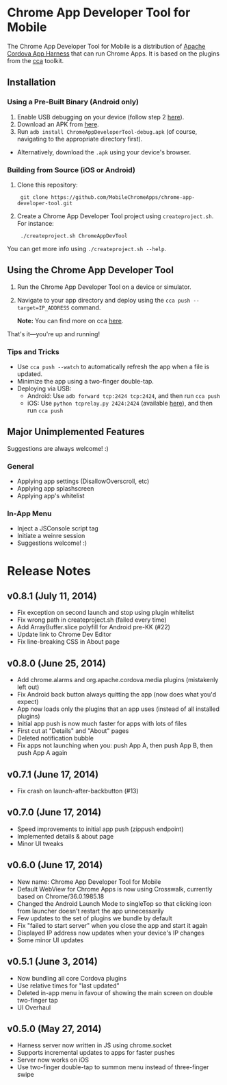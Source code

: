 # Chrome App Developer Tool for Mobile

The Chrome App Developer Tool for Mobile is a distribution of
[Apache Cordova App Harness](https://git-wip-us.apache.org/repos/asf/cordova-app-harness.git)
that can run Chrome Apps. It is based on the plugins from the
[cca](https://github.com/MobileChromeApps/mobile-chrome-apps) toolkit.

## Installation

### Using a Pre-Built Binary (Android only)

1. Enable USB debugging on your device (follow step 2 [here](http://developer.android.com/tools/device.html#setting-up)).
2. Download an APK from [here](https://github.com/MobileChromeApps/chrome-app-developer-tool/releases).
3. Run `adb install ChromeAppDeveloperTool-debug.apk` (of course, navigating to the appropriate directory first).
  * Alternatively, download the `.apk` using your device's browser.

### Building from Source (iOS or Android)

1. Clone this repository:

        git clone https://github.com/MobileChromeApps/chrome-app-developer-tool.git

2. Create a Chrome App Developer Tool project using `createproject.sh`.  For instance:

        ./createproject.sh ChromeAppDevTool

You can get more info using `./createproject.sh --help`.

## Using the Chrome App Developer Tool

1. Run the Chrome App Developer Tool on a device or simulator.
2. Navigate to your app directory and deploy using the `cca push --target=IP_ADDRESS` command.
    
    **Note:** You can find more on cca [here](https://github.com/MobileChromeApps/mobile-chrome-apps/blob/master/docs/Installation.md#install-the-cca-command-line-tool).
    
That's it—you're up and running!

### Tips and Tricks

* Use `cca push --watch` to automatically refresh the app when a file is updated.
* Minimize the app using a two-finger double-tap.
* Deploying via USB:
  * Android: Use `adb forward tcp:2424 tcp:2424`, and then run `cca push`
  * iOS: Use `python tcprelay.py 2424:2424` (available [here](https://github.com/chid/tcprelay)), and then run `cca push`

## Major Unimplemented Features

Suggestions are always welcome! :)

### General
* Applying app settings (DisallowOverscroll, etc)
* Applying app splashscreen
* Applying app's whitelist

### In-App Menu
* Inject a JSConsole script tag
* Initiate a weinre session
* Suggestions welcome! :)

# Release Notes

## v0.8.1 (July 11, 2014)
* Fix exception on second launch and stop using plugin whitelist
* Fix wrong path in createproject.sh (failed every time)
* Add ArrayBuffer.slice polyfill for Android pre-KK (#22)
* Update link to Chrome Dev Editor
* Fix line-breaking CSS in About page

## v0.8.0 (June 25, 2014)
* Add chrome.alarms and org.apache.cordova.media plugins (mistakenly left out)
* Fix Android back button always quitting the app (now does what you'd expect)
* App now loads only the plugins that an app uses (instead of all installed plugins)
* Initial app push is now much faster for apps with lots of files
* First cut at "Details" and "About" pages
* Deleted notification bubble
* Fix apps not launching when you: push App A, then push App B, then push App A again

## v0.7.1 (June 17, 2014)
* Fix crash on launch-after-backbutton (#13)

## v0.7.0 (June 17, 2014)
* Speed improvements to initial app push (zippush endpoint)
* Implemented details & about page
* Minor UI tweaks

## v0.6.0 (June 17, 2014)
* New name: Chrome App Developer Tool for Mobile
* Default WebView for Chrome Apps is now using Crosswalk, currently based on Chrome/36.0.1985.18
* Changed the Android Launch Mode to singleTop so that clicking icon from launcher doesn't restart the app unnecessarily
* Few updates to the set of plugins we bundle by default
* Fix "failed to start server" when you close the app and start it again
* Displayed IP address now updates when your device's IP changes
* Some minor UI updates

## v0.5.1 (June 3, 2014)
* Now bundling all core Cordova plugins
* Use relative times for "last updated"
* Deleted in-app menu in favour of showing the main screen on double two-finger tap
* UI Overhaul

## v0.5.0 (May 27, 2014)
* Harness server now written in JS using chrome.socket
* Supports incremental updates to apps for faster pushes
* Server now works on iOS
* Use two-finger double-tap to summon menu instead of three-finger swipe

